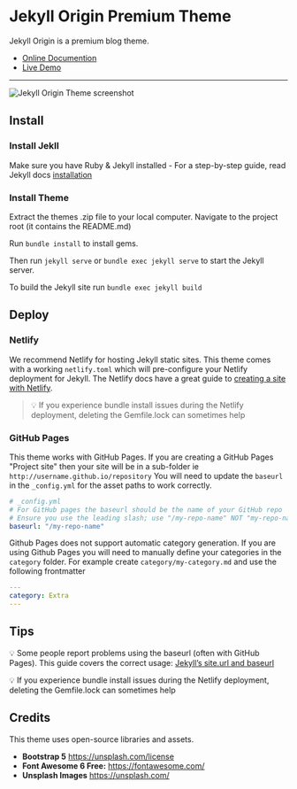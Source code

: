 # Jekyll Origin Premium Theme

Jekyll Origin is a premium blog theme.

* [Online Documention](https://www.zerostatic.io/docs/jekyll-origin)
* [Live Demo](https://jekyll-origin.netlify.app/)

---

![Jekyll Origin Theme screenshot](https://www.zerostatic.io/theme/jekyll-origin/jekyll-origin-screenshot.png)

## Install

### Install Jekll

Make sure you have Ruby & Jekyll installed - For a step-by-step guide, read Jekyll docs [installation](https://jekyllrb.com/docs/installation/)

### Install Theme

Extract the themes .zip file to your local computer. Navigate to the project root (it contains the README.md)

Run `bundle install` to install gems.

Then run `jekyll serve` or `bundle exec jekyll serve` to start the Jekyll server.

To build the Jekyll site run `bundle exec jekyll build`

## Deploy

### Netlify

We recommend Netlify for hosting Jekyll static sites.  This theme comes with a working `netlify.toml` which will pre-configure your Netlify deployment for Jekyll. The Netlify docs have a great guide to [creating a site with Netlify](https://docs.netlify.com/site-deploys/create-deploys/).

> 💡 If you experience bundle install issues during the Netlify deployment, deleting the Gemfile.lock can sometimes help

### GitHub Pages

This theme works with GitHub Pages. If you are creating a GitHub Pages "Project site" then your site will be in a sub-folder ie `http://username.github.io/repository` You will need to update the `baseurl` in the `_config.yml` for the asset paths to work correctly.

```yaml
# _config.yml
# For GitHub pages the baseurl should be the name of your GitHub repo
# Ensure you use the leading slash; use "/my-repo-name" NOT "my-repo-name"
baseurl: "/my-repo-name"
```

Github Pages does not support automatic category generation. If you are using Github Pages you will need to manually define your categories in the `category` folder. For example create `category/my-category.md` and use the following frontmatter

```yaml
---
category: Extra
---
```


## Tips

💡 Some people report problems using the baseurl (often with GitHub Pages). This guide covers the correct usage:  [Jekyll’s site.url and baseurl](https://mademistakes.com/mastering-jekyll/site-url-baseurl/)

💡 If you experience bundle install issues during the Netlify deployment, deleting the Gemfile.lock can sometimes help

## Credits

This theme uses open-source libraries and assets.

- **Bootstrap 5** https://unsplash.com/license
- **Font Awesome 6 Free:** https://fontawesome.com/
- **Unsplash Images** https://unsplash.com/
